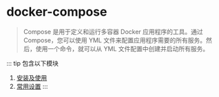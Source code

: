 # docker-compose
> Compose 是用于定义和运行多容器 Docker 应用程序的工具。通过 Compose，您可以使用 YML 文件来配置应用程序需要的所有服务。然后，使用一个命令，就可以从 YML 文件配置中创建并启动所有服务。

::: tip 包含以下模块
1. [安装及使用](/tools/docker-compose/usage.md)
2. [常用设置](/tools/docker-compose/common.md)
:::
